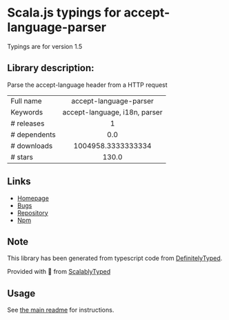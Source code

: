 
# Scala.js typings for accept-language-parser

Typings are for version 1.5

## Library description:
Parse the accept-language header from a HTTP request

|                    |                 |
| ------------------ | :-------------: |
| Full name          | accept-language-parser |
| Keywords           | accept-language, i18n, parser |
| # releases         | 1 |
| # dependents       | 0.0 |
| # downloads        | 1004958.3333333334 |
| # stars            | 130.0 |

## Links
- [Homepage](https://github.com/opentable/accept-language-parser)
- [Bugs](https://github.com/opentable/accept-language-parser/issues)
- [Repository](https://github.com/opentable/accept-language-parser)
- [Npm](https://www.npmjs.com/package/accept-language-parser)
    


## Note
This library has been generated from typescript code from [DefinitelyTyped](https://definitelytyped.org).

Provided with :purple_heart: from [ScalablyTyped](https://github.com/oyvindberg/ScalablyTyped)

## Usage
See [the main readme](../../readme.md) for instructions.


